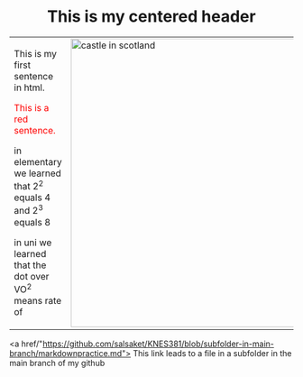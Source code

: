 <!DOCTYPE html>
<html>
<body>

<h1 style="text-align:center;"> This is my centered header </h1>

<table>
	<tr>
		<td>
<p> This is my first sentence in html. </p>

<p> <font color="red"> This is a red sentence. </font> </p>

<p> in elementary we learned that 2<sup>2</sup> equals 4 and 2<sup>3</sup> equals 8 </p>

<p> in uni we learned that the dot over VO<sup>2</sup> means rate of </p>
		</td>
		<td>
		<img src="https://media.onthemarket.com/properties/13899809/1465804485/image-3-1024x1024.jpg" alt="castle in scotland" width="512" height="512">
		</td>
	</tr>
</table>

<a href/"https://github.com/salsaket/KNES381/blob/subfolder-in-main-branch/markdownpractice.md"> This link leads to a file in a subfolder in the main branch of my github </a>

</body>
</html>